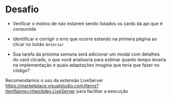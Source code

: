 # Desafio

- Verificar o motivo de não estarem sendo listados os cards da api que é consumida

- Identificar e corrigir o erro que ocorre estando na primera página ao clicar no botão `Anterior`

- Sua tarefa da próxima semana será adicionar um modal com detalhes do card clicado, o que você analisaria para estimar quanto tempo levaria na implementação e quais adaptações imagina que teria que fazer no código?

Recomendamos o uso da extensão LiveServer https://marketplace.visualstudio.com/items?itemName=ritwickdey.LiveServer para facilitar a execução

